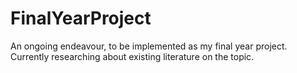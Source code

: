 # FinalYearProject
An ongoing endeavour, to be implemented as my final year project. Currently researching about existing literature on the topic.
